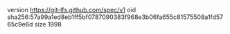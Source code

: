 version https://git-lfs.github.com/spec/v1
oid sha256:57a99a1ed8eb1ff5bf0787090383f968e3b06fa655c81575508a1fd5765c9e6d
size 1998
